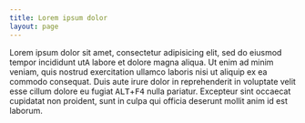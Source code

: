 ```yaml
---
title: Lorem ipsum dolor
layout: page
---
```

Lorem ipsum dolor sit amet, consectetur adipisicing elit, sed do eiusmod
tempor incididunt ut<kbd>A</kbd> labore et dolore magna aliqua. Ut enim ad minim veniam,
quis nostrud exercitation ullamco laboris nisi ut aliquip ex ea commodo
consequat. Duis aute irure dolor in reprehenderit in voluptate velit esse
cillum dolore eu fugiat <kbd>ALT</kbd>+<kbd>F4</kbd> nulla pariatur. Excepteur sint occaecat cupidatat non
proident, sunt in culpa qui officia deserunt mollit anim id est laborum.

